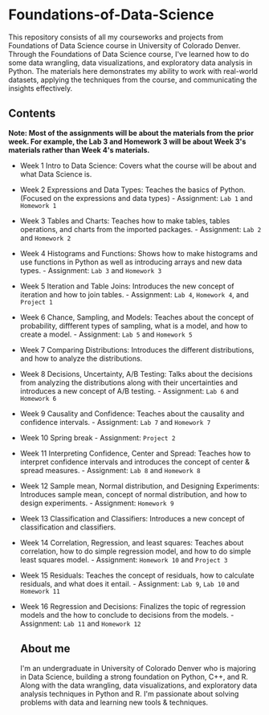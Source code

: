 # Foundations-of-Data-Science

This repository consists of all my courseworks and projects from Foundations of Data Science course in University of Colorado Denver. Through the Foundations of Data Science course, I've learned how to do some data wrangling, data visualizations, and exploratory data analysis in Python. The materials here demonstrates my ability to work with real-world datasets, applying the techniques from the course, and communicating the insights effectively.

## Contents
**Note: Most of the assignments will be about the materials from the prior week. For example, the Lab 3 and Homework 3 will be about Week 3's materials rather than Week 4's materials.**

- Week 1 Intro to Data Science: Covers what the course will be about and what Data Science is.
- Week 2 Expressions and Data Types: Teaches the basics of Python. (Focused on the expressions and data types)
        - Assignment: `Lab 1` and `Homework 1`
- Week 3 Tables and Charts: Teaches how to make tables, tables operations, and charts from the imported packages.
        - Assignment: `Lab 2` and `Homework 2`
- Week 4 Histograms and Functions: Shows how to make histograms and use functions in Python as well as introducing arrays and new data types.
        - Assignment: `Lab 3` and `Homework 3`
- Week 5 Iteration and Table Joins: Introduces the new concept of iteration and how to join tables.
        - Assignment: `Lab 4`, `Homework 4`, and `Project 1`
- Week 6 Chance, Sampling, and Models: Teaches about the concept of probability, diffferent types of sampling, what is a model, and how to create a model.
        - Assignment: `Lab 5` and `Homework 5`
- Week 7 Comparing Distributions: Introduces the different distributions, and how to analyze the distributions.
- Week 8 Decisions, Uncertainty, A/B Testing: Talks about the decisions from analyzing the distributions along with their uncertainties and introduces a new concept of A/B testing.
        - Assignment: `Lab 6` and `Homework 6`
- Week 9 Causality and Confidence: Teaches about the causality and confidence intervals.
        - Assignment: `Lab 7` and `Homework 7`
- Week 10 Spring break
        - Assignment: `Project 2`
- Week 11 Interpreting Confidence, Center and Spread: Teaches how to interpret confidence intervals and introduces the concept of center & spread measures.
        - Assignment: `Lab 8` and `Homework 8`
- Week 12 Sample mean, Normal distribution, and Designing Experiments: Introduces sample mean, concept of normal distribution, and how to design experiments.
        - Assignment: `Homework 9`
- Week 13 Classification and Classifiers: Introduces a new concept of classification and classifiers.
- Week 14 Correlation, Regression, and least squares: Teaches about correlation, how to do simple regression model, and how to do simple least squares model.
        - Assignment: `Homework 10` and `Project 3`
- Week 15 Residuals: Teaches the concept of residuals, how to calculate residuals, and what does it entail.
        - Assignment: `Lab 9`, `Lab 10` and `Homework 11`
- Week 16 Regression and Decisions: Finalizes the topic of regression models and the how to conclude to decisions from the models.
        - Assignment: `Lab 11` and `Homework 12`

  ## About me
  I'm an undergraduate in University of Colorado Denver who is majoring in Data Science, building a strong foundation on Python, C++, and R. Along with the data wrangling, data visualizations, and exploratory data analysis techniques in Python and R. I'm passionate about solving problems with data and learning new tools & techniques.
  

